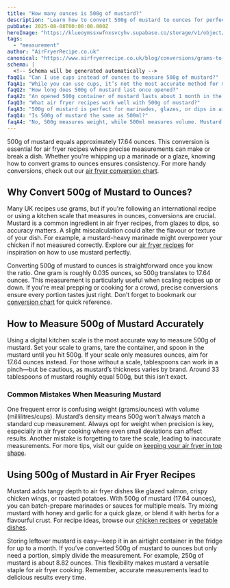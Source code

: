 ```yaml
---
title: "How many ounces is 500g of mustard?"
description: "Learn how to convert 500g of mustard to ounces for perfect air fryer meals. Get accurate measurements and cooking tips in seconds!"
pubDate: 2025-08-08T00:00:00.000Z
heroImage: "https://klueoymssxwfnxsvcyhv.supabase.co/storage/v1/object/public/Shmucket/how-many-ounces-is-500g-mustard.webp"
tags:
  - "measurement"
author: "AirFryerRecipe.co.uk"
canonical: "https://www.airfryerrecipe.co.uk/blog/conversions/grams-to-ounces/how-many-ounces-is-500g-mustard"
schema: |
  <!-- Schema will be generated automatically -->
faqQ1: "Can I use cups instead of ounces to measure 500g of mustard?"
faqA1: "While you can use cups, it’s not the most accurate method for measuring 500g of mustard. Mustard’s thickness varies by brand, so weight (grams or ounces) is more reliable. If you must use cups, roughly 2.1 cups equal 500g, but a kitchen scale is best for precision."
faqQ2: "How long does 500g of mustard last once opened?"
faqA2: "An opened 500g container of mustard lasts about 1 month in the fridge if stored properly. Keep it in an airtight container to maintain freshness. For best results, check for changes in colour or smell before use."
faqQ3: "What air fryer recipes work well with 500g of mustard?"
faqA3: "500g of mustard is perfect for marinades, glazes, or dips in air fryer recipes. Try it on chicken wings, salmon, or roasted vegetables. For inspiration, explore our <a href=\"https://www.airfryerrecipe.co.uk/recipes\">recipe collection</a>."
faqQ4: "Is 500g of mustard the same as 500ml?"
faqA4: "No, 500g measures weight, while 500ml measures volume. Mustard’s density means 500g won’t always equal 500ml. For accuracy, use grams or ounces when following air fryer recipes."
---
```

<p>500g of mustard equals approximately 17.64 ounces. This conversion is essential for air fryer recipes where precise measurements can make or break a dish. Whether you're whipping up a marinade or a glaze, knowing how to convert grams to ounces ensures consistency. For more handy conversions, check out our <a href="https://www.airfryerrecipe.co.uk/air-fryer-conversion-chart">air fryer conversion chart</a>.</p>

<h2>Why Convert 500g of Mustard to Ounces?</h2>  
<p>Many UK recipes use grams, but if you're following an international recipe or using a kitchen scale that measures in ounces, conversions are crucial. Mustard is a common ingredient in air fryer recipes, from glazes to dips, so accuracy matters. A slight miscalculation could alter the flavour or texture of your dish. For example, a mustard-heavy marinade might overpower your chicken if not measured correctly. Explore our <a href="https://www.airfryerrecipe.co.uk/recipes">air fryer recipes</a> for inspiration on how to use mustard perfectly.</p>  

<p>Converting 500g of mustard to ounces is straightforward once you know the ratio. One gram is roughly 0.035 ounces, so 500g translates to 17.64 ounces. This measurement is particularly useful when scaling recipes up or down. If you're meal prepping or cooking for a crowd, precise conversions ensure every portion tastes just right. Don’t forget to bookmark our <a href="https://www.airfryerrecipe.co.uk/air-fryer-conversion-chart">conversion chart</a> for quick reference.</p>  

<h2>How to Measure 500g of Mustard Accurately</h2>  
<p>Using a digital kitchen scale is the most accurate way to measure 500g of mustard. Set your scale to grams, tare the container, and spoon in the mustard until you hit 500g. If your scale only measures ounces, aim for 17.64 ounces instead. For those without a scale, tablespoons can work in a pinch—but be cautious, as mustard’s thickness varies by brand. Around 33 tablespoons of mustard roughly equal 500g, but this isn’t exact.</p>  

<h3>Common Mistakes When Measuring Mustard</h3>  
<p>One frequent error is confusing weight (grams/ounces) with volume (millilitres/cups). Mustard’s density means 500g won’t always match a standard cup measurement. Always opt for weight when precision is key, especially in air fryer cooking where even small deviations can affect results. Another mistake is forgetting to tare the scale, leading to inaccurate measurements. For more tips, visit our guide on <a href="https://www.airfryerrecipe.co.uk/air-fryer-cleaner">keeping your air fryer in top shape</a>.</p>  

<h2>Using 500g of Mustard in Air Fryer Recipes</h2>  
<p>Mustard adds tangy depth to air fryer dishes like glazed salmon, crispy chicken wings, or roasted potatoes. With 500g of mustard (17.64 ounces), you can batch-prepare marinades or sauces for multiple meals. Try mixing mustard with honey and garlic for a quick glaze, or blend it with herbs for a flavourful crust. For recipe ideas, browse our <a href="https://www.airfryerrecipe.co.uk/recipe-category/chicken">chicken recipes</a> or <a href="https://www.airfryerrecipe.co.uk/recipe-category/vegetables">vegetable dishes</a>.</p>  

<p>Storing leftover mustard is easy—keep it in an airtight container in the fridge for up to a month. If you’ve converted 500g of mustard to ounces but only need a portion, simply divide the measurement. For example, 250g of mustard is about 8.82 ounces. This flexibility makes mustard a versatile staple for air fryer cooking. Remember, accurate measurements lead to delicious results every time.</p>
